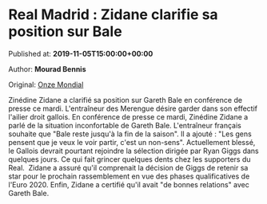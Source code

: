 
# Real Madrid : Zidane clarifie sa position sur Bale

Published at: **2019-11-05T15:00:00+00:00**

Author: **Mourad Bennis**

Original: [Onze Mondial](http://www.onzemondial.com/liga/2019-2020/real-madrid-zidane-clarifie-sa-position-sur-bale-201704)

Zinédine Zidane a clarifié sa position sur Gareth Bale en conférence de presse ce mardi. L'entraîneur des Merengue désire garder dans son effectif l'ailier droit gallois.
En conférence de presse ce mardi, Zinédine Zidane a parlé de la situation inconfortable de Gareth Bale. L'entraîneur français souhaite que "Bale reste jusqu'à la fin de la saison". Il a ajouté : "Les gens pensent que je veux le voir partir, c'est un non-sens".
Actuellement blessé, le Gallois devrait pourtant rejoindre la sélection dirigée par Ryan Giggs dans quelques jours. Ce qui fait grincer quelques dents chez les supporters du Real. 
Zidane a assuré qu'il comprenait la décision de Giggs de retenir sa star pour le prochain rassemblement en vue des phases qualificatives de l'Euro 2020. Enfin, Zidane a certifié qu'il avait "de bonnes relations" avec Gareth Bale. 
